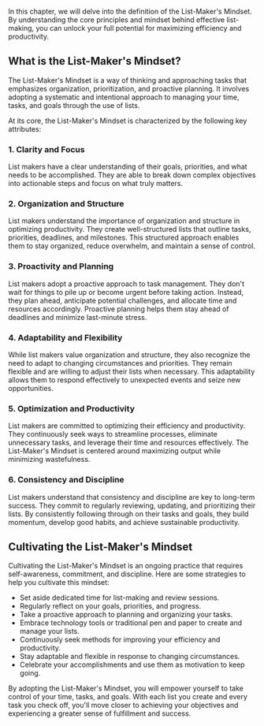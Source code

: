 
In this chapter, we will delve into the definition of the List-Maker's Mindset. By understanding the core principles and mindset behind effective list-making, you can unlock your full potential for maximizing efficiency and productivity.

**What is the List-Maker's Mindset?**
-------------------------------------

The List-Maker's Mindset is a way of thinking and approaching tasks that emphasizes organization, prioritization, and proactive planning. It involves adopting a systematic and intentional approach to managing your time, tasks, and goals through the use of lists.

At its core, the List-Maker's Mindset is characterized by the following key attributes:

### 1. **Clarity and Focus**

List makers have a clear understanding of their goals, priorities, and what needs to be accomplished. They are able to break down complex objectives into actionable steps and focus on what truly matters.

### 2. **Organization and Structure**

List makers understand the importance of organization and structure in optimizing productivity. They create well-structured lists that outline tasks, priorities, deadlines, and milestones. This structured approach enables them to stay organized, reduce overwhelm, and maintain a sense of control.

### 3. **Proactivity and Planning**

List makers adopt a proactive approach to task management. They don't wait for things to pile up or become urgent before taking action. Instead, they plan ahead, anticipate potential challenges, and allocate time and resources accordingly. Proactive planning helps them stay ahead of deadlines and minimize last-minute stress.

### 4. **Adaptability and Flexibility**

While list makers value organization and structure, they also recognize the need to adapt to changing circumstances and priorities. They remain flexible and are willing to adjust their lists when necessary. This adaptability allows them to respond effectively to unexpected events and seize new opportunities.

### 5. **Optimization and Productivity**

List makers are committed to optimizing their efficiency and productivity. They continuously seek ways to streamline processes, eliminate unnecessary tasks, and leverage their time and resources effectively. The List-Maker's Mindset is centered around maximizing output while minimizing wastefulness.

### 6. **Consistency and Discipline**

List makers understand that consistency and discipline are key to long-term success. They commit to regularly reviewing, updating, and prioritizing their lists. By consistently following through on their tasks and goals, they build momentum, develop good habits, and achieve sustainable productivity.

**Cultivating the List-Maker's Mindset**
----------------------------------------

Cultivating the List-Maker's Mindset is an ongoing practice that requires self-awareness, commitment, and discipline. Here are some strategies to help you cultivate this mindset:

* Set aside dedicated time for list-making and review sessions.
* Regularly reflect on your goals, priorities, and progress.
* Take a proactive approach to planning and organizing your tasks.
* Embrace technology tools or traditional pen and paper to create and manage your lists.
* Continuously seek methods for improving your efficiency and productivity.
* Stay adaptable and flexible in response to changing circumstances.
* Celebrate your accomplishments and use them as motivation to keep going.

By adopting the List-Maker's Mindset, you will empower yourself to take control of your time, tasks, and goals. With each list you create and every task you check off, you'll move closer to achieving your objectives and experiencing a greater sense of fulfillment and success.
